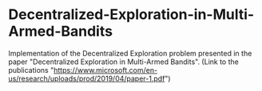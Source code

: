 # Decentralized-Exploration-in-Multi-Armed-Bandits
Implementation of the Decentralized Exploration problem presented in the paper "Decentralized Exploration in Multi-Armed Bandits".
(Link to the publications "https://www.microsoft.com/en-us/research/uploads/prod/2019/04/paper-1.pdf")

